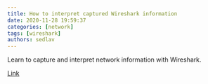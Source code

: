 ```yaml
---
title: How to interpret captured Wireshark information 
date: 2020-11-28 19:59:37
categories: [network]
tags: [wireshark]
authors: sedlav
---
```


Learn to capture and interpret network information with Wireshark.

[Link](https://www.redhat.com/sysadmin/using-wireshark-tshark1)
